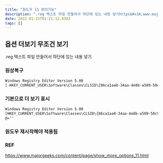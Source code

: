 ```yaml
---
title: "원도우 11 편의기능"
description: ".reg 텍스트 파일 만들어서 하단에 있는 내용 넣기https&#x3A;www.majorgeeks.comcontentpageshow_more_options_11.html"
date: 2022-01-31T01:21:12.938Z
tags: []
---
```

## 옵션 더보기 무조건 보기
.reg 텍스트 파일 만들어서 하단에 있는 내용 넣기


### 원상복구
```bash
Windows Registry Editor Version 5.00
[-HKEY_CURRENT_USER\Software\Classes\CLSID\{86ca1aa0-34aa-4e8b-a509-50c905bae2a2}]
```

### 기본으로 더 보기 표시
```bash
Windows Registry Editor Version 5.00
[HKEY_CURRENT_USER\Software\Classes\CLSID\{86ca1aa0-34aa-4e8b-a509-50c905bae2a2}\InprocServer32]
@=""
```
### 원도우 재시작해야 적용됨




### REF
https://www.majorgeeks.com/content/page/show_more_options_11.html
